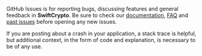 GitHub Issues is for reporting bugs, discussing features and general feedback in **SwiftCrypto**. Be sure to check our [documentation](http://cocoadocs.org/docsets/SwiftCrypto), [FAQ](https://github.com/Ankitthakur/SwiftCrypto/wiki/FAQ) and [past issues](https://github.com/Ankitthakur/SwiftCrypto/issues?state=closed) before opening any new issues.

If you are posting about a crash in your application, a stack trace is helpful, but additional context, in the form of code and explanation, is necessary to be of any use.

